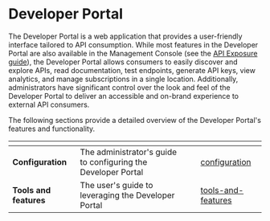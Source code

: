 # Developer Portal

The Developer Portal is a web application that provides a user-friendly interface tailored to API consumption. While most features in the Developer Portal are also available in the Management Console (see the [API Exposure guide](../api-exposure-plans-applications-and-subscriptions/)), the Developer Portal allows consumers to easily discover and explore APIs, read documentation, test endpoints, generate API keys, view analytics, and manage subscriptions in a single location. Additionally, administrators have significant control over the look and feel of the Developer Portal to deliver an accessible and on-brand experience to external API consumers.

The following sections provide a detailed overview of the Developer Portal's features and functionality.

<table data-view="cards"><thead><tr><th></th><th></th><th></th><th data-hidden data-card-target data-type="content-ref"></th></tr></thead><tbody><tr><td><strong>Configuration</strong></td><td>The administrator's guide to configuring the Developer Portal</td><td></td><td><a href="configuration/">configuration</a></td></tr><tr><td><strong>Tools and features</strong></td><td>The user's guide to leveraging the Developer Portal</td><td></td><td><a href="tools-and-features/">tools-and-features</a></td></tr></tbody></table>
